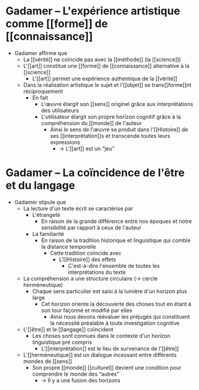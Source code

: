 # Gadamer – L'expérience artistique comme [[forme]] de [[connaissance]]

- Gadamer affirme que
  - La [[vérité]] ne coïncide pas avec la [[méthode]] (la [[science]])
  - L'[[art]] constitue une [[forme]] de [[connaissance]] alternative à la [[science]]
    - L'[[art]] permet une expérience authentique de la [[vérité]]
  - Dans la réalisation artistique le sujet et l'[[objet]] se trans[[forme]]nt réciproquement
    - En fait
      - L'œuvre élargit son [[sens]] originel grâce aux interprétations des utilisateurs
      - L'utilisateur élargit son propre horizon cognitif grâce à la compréhension du [[monde]] de l'auteur
        - Ainsi le sens de l'œuvre se produit dans l'[[Histoire]] de ses [[interprétation]]s et transcende toutes leurs expressions
            - → L'[[art]] est un “jeu”
# Gadamer – La coïncidence de l'être et du langage

- Gadamer stipule que
  - La lecture d'un texte écrit se caractérise par
    - L'étrangeté
      - En raison de la grande différence entre nos époques et notre sensibilité par rapport à ceux de l'auteur
    - La familiarité
      - En raison de la tradition historique et linguistique qui comble la distance temporelle
        - Cette tradition coïncide avec
          - L'[[Histoire]] des effets
            - C'est-à-dire l'ensemble de toutes les interprétations du texte
  - La compréhension a une structure circulaire (→ cercle herméneutique)
    - Chaque sens particulier est saisi à la lumière d'un horizon plus large
      - Cet horizon oriente la découverte des choses tout en étant à son tour façonné et modifié par elles
        - Ainsi nous devons réévaluer les préjugés qui constituent la nécessité préalable à toute investigation cognitive
  - L'[[être]] et le [[langage]] coïncident
    - Les choses sont connues dans le contexte d'un horizon linguistique pré compris
      - L'[[interprétation]] est le lieu de survenance de l'[[être]]
  - L'[[herméneutique]] est un dialogue incessant entre différents mondes de [[sens]]
    - Son propre [[monde]] [[culturel]] devient une condition pour comprendre le monde des “autres”
      - → Il y a une fusion des horizons
